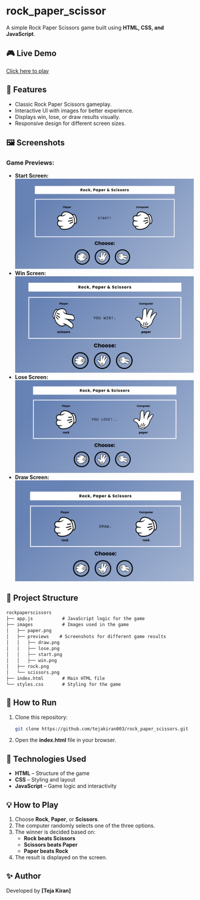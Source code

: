 # rock_paper_scissor

A simple Rock Paper Scissors game built using **HTML, CSS, and JavaScript**.

## 🎮 Live Demo
[Click here to play](https://tejakiran003.github.io/rock_paper_scissors/) 

## 📌 Features
- Classic Rock Paper Scissors gameplay.
- Interactive UI with images for better experience.
- Displays win, lose, or draw results visually.
- Responsive design for different screen sizes.

## 🖼️ Screenshots
### Game Previews:
- **Start Screen:**
  ![Start](./images/previews/start.png)
- **Win Screen:**
  ![Win](./images/previews/win.png)
- **Lose Screen:**
  ![Lose](./images/previews/lose.png)
- **Draw Screen:**
  ![Draw](./images/previews/draw.png)

## 📂 Project Structure
```
rockpaperscissors
├── app.js           # JavaScript logic for the game
├── images           # Images used in the game
│   ├── paper.png
│   ├── previews    # Screenshots for different game results
│   │   ├── draw.png
│   │   ├── lose.png
│   │   ├── start.png
│   │   ├── win.png
│   ├── rock.png
│   └── scissors.png
├── index.html       # Main HTML file
└── styles.css       # Styling for the game
```

## 🚀 How to Run
1. Clone this repository:
   ```bash
   git clone https://github.com/tejakiran003/rock_paper_scissors.git
   ```
2. Open the **index.html** file in your browser.

## 🔧 Technologies Used
- **HTML** – Structure of the game
- **CSS** – Styling and layout
- **JavaScript** – Game logic and interactivity

## 💡 How to Play
1. Choose **Rock**, **Paper**, or **Scissors**.
2. The computer randomly selects one of the three options.
3. The winner is decided based on:
   - **Rock beats Scissors**
   - **Scissors beats Paper**
   - **Paper beats Rock**
4. The result is displayed on the screen.


## ✨ Author
Developed by **[Teja Kiran]**
